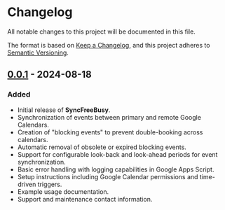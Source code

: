 # Changelog

All notable changes to this project will be documented in this file.

The format is based on [Keep a Changelog](https://keepachangelog.com/en/1.0.0/), and this project adheres to [Semantic Versioning](https://semver.org/spec/v2.0.0.html).

## [0.0.1] - 2024-08-18
### Added
- Initial release of **SyncFreeBusy**.
- Synchronization of events between primary and remote Google Calendars.
- Creation of "blocking events" to prevent double-booking across calendars.
- Automatic removal of obsolete or expired blocking events.
- Support for configurable look-back and look-ahead periods for event synchronization.
- Basic error handling with logging capabilities in Google Apps Script.
- Setup instructions including Google Calendar permissions and time-driven triggers.
- Example usage documentation.
- Support and maintenance contact information.

[0.0.1]: https://github.com/duizendstra/sync-free-busy/releases/tag/v0.0.1

